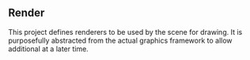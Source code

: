 ## Render
This project defines renderers to be used by the scene for drawing. It is purposefully abstracted from the actual graphics framework to allow additional at a later time.
